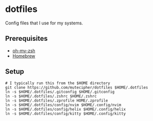# dotfiles

Config files that I use for my systems.

## Prerequisites

- [oh-my-zsh](https://ohmyz.sh)
- [Homebrew](https://brew.sh)

## Setup

```shell
# I typically run this from the $HOME directory
git clone https://github.com/mutecipher/dotfiles $HOME/.dotfiles
ln -s $HOME/.dotfiles/.gitconfig $HOME/.gitconfig
ln -s $HOME/.dotfiles/.zshrc $HOME/.zshrc
ln -s $HOME/.dotfiles/.zprofile HOME/.zprofile
ln -s $HOME/.dotfiles/config/nvim $HOME/.config/nvim
ln -s $HOME/.dotfiles/config/helix $HOME/.config/helix
ln -s $HOME/.dotfiles/config/kitty $HOME/.config/kitty
```
